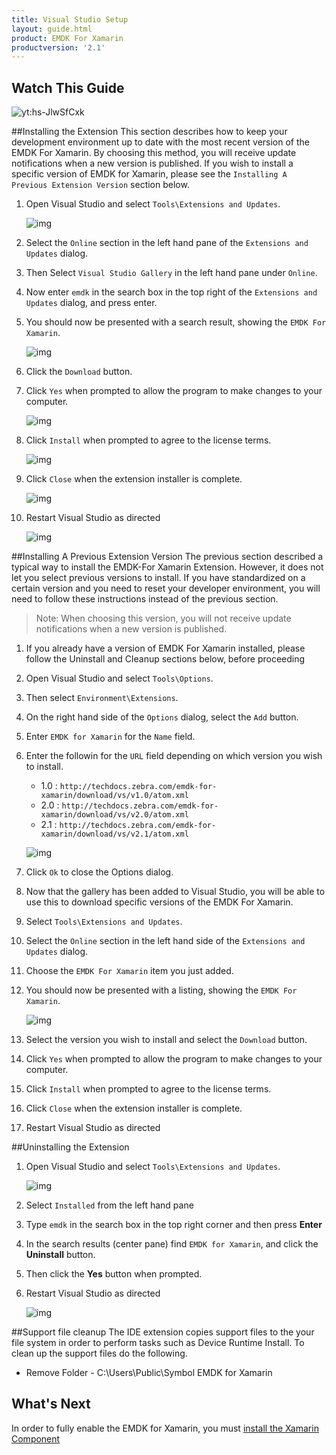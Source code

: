 ```yaml
---
title: Visual Studio Setup
layout: guide.html
product: EMDK For Xamarin
productversion: '2.1'
---
```


## Watch This Guide
![yt:hs-JlwSfCxk](../../../images/video.png)


##Installing the Extension
This section describes how to keep your development environment up to date with the most recent version of the EMDK For Xamarin. By choosing this method, you will receive update notifications when a new version is published. If you wish to install a specific version of EMDK for Xamarin, please see the `Installing A Previous Extension Version` section below.

1. Open Visual Studio and select `Tools\Extensions and Updates`.

	![img](../../../images/vs/toolsextensions.png)
2. Select the `Online` section in the left hand pane of the `Extensions and Updates` dialog.
3. Then Select `Visual Studio Gallery` in the left hand pane under `Online`.
4. Now enter `emdk` in the search box in the top right of the `Extensions and Updates` dialog, and press enter.
5. You should now be presented with a search result, showing the `EMDK For Xamarin`.

	![img](../../../images/vs/install-emdk-found.png)
6. Click the `Download` button.

7. Click `Yes` when prompted to allow the program to make changes to your computer.

	![img](../../../images/vs/vsix-install-allow.png)
8. Click `Install` when prompted to agree to the license terms.

	![img](../../../images/vs/vsix-install-license.png)
9. Click `Close` when the extension installer is complete.

	![img](../../../images/vs/vsix-install-complete.png)
10. Restart Visual Studio as directed

	![img](../../../images/vs/vsix-restart.png)


##Installing A Previous Extension Version 
The previous section described a typical way to install the EMDK-For Xamarin Extension. However, it does not let you select previous versions to install. If you have standardized on a certain version and you need to reset your developer environment, you will need to follow these instructions instead of the previous section.

>Note: When choosing this version, you will not receive update notifications when a new version is published.

1. If you already have a version of EMDK For Xamarin installed, please follow the Uninstall and Cleanup sections below, before proceeding


2. Open Visual Studio and select `Tools\Options`.

3. Then select `Environment\Extensions`. 

4. On the right hand side of the `Options` dialog, select the `Add` button.

5. Enter `EMDK for Xamarin` for the `Name` field.

6. Enter the followin for the `URL` field depending on which version you wish to install.

	* 1.0 : `http://techdocs.zebra.com/emdk-for-xamarin/download/vs/v1.0/atom.xml`
	* 2.0 : `http://techdocs.zebra.com/emdk-for-xamarin/download/vs/v2.0/atom.xml`
	* 2.1 : `http://techdocs.zebra.com/emdk-for-xamarin/download/vs/v2.1/atom.xml`

	![img](../../../images/vs/options-extensions-added-techdocs.jpg)

7. Click `Ok` to close the Options dialog.

8. Now that the gallery has been added to Visual Studio, you will be able to use this to download specific versions of the EMDK For Xamarin.

9. Select `Tools\Extensions and Updates`.

10. Select the `Online` section in the left hand side of the `Extensions and Updates` dialog.

11. Choose the `EMDK For Xamarin` item you just added.

12. You should now be presented with a listing, showing the `EMDK For Xamarin`.

	![img](../../../images/vs/extensions-listing.jpg)

13. Select the version you wish to install and select the `Download` button.

14. Click `Yes` when prompted to allow the program to make changes to your computer.

15. Click `Install` when prompted to agree to the license terms.

16. Click `Close` when the extension installer is complete.

17. Restart Visual Studio as directed

##Uninstalling the Extension

1. Open Visual Studio and select `Tools\Extensions and Updates`.

	![img](../../../images/vs/toolsextensions.png)

2. Select `Installed` from the left hand pane
3. Type `emdk` in the search box in the top right corner and then press **Enter**
4. In the search results (center pane) find `EMDK for Xamarin`, and click the **Uninstall** button.
5. Then click the **Yes** button when prompted.
6. Restart Visual Studio as directed

	![img](../../../images/vs/vsix-restart.png)

##Support file cleanup
The IDE extension copies support files to the your file system in order to perform tasks such as Device Runtime Install. To clean up the support files do the following.

* Remove Folder - C:\Users\Public\Symbol EMDK for Xamarin



## What's Next
In order to fully enable the EMDK for Xamarin, you must [install the Xamarin Component](/emdk-for-xamarin/2-1/guide/component/install)















